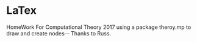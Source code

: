 # LaTex
HomeWork For Computational Theory 2017
using a package theroy.mp to draw and create nodes-- Thanks to Russ.


